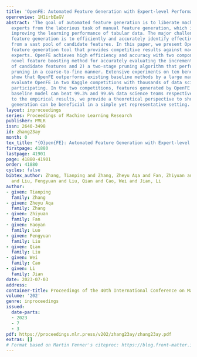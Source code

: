 ```yaml
---
title: 'OpenFE: Automated Feature Generation with Expert-level Performance'
openreview: 1H1irbEaGV
abstract: 'The goal of automated feature generation is to liberate machine learning
  experts from the laborious task of manual feature generation, which is crucial for
  improving the learning performance of tabular data. The major challenge in automated
  feature generation is to efficiently and accurately identify effective features
  from a vast pool of candidate features. In this paper, we present OpenFE, an automated
  feature generation tool that provides competitive results against machine learning
  experts. OpenFE achieves high efficiency and accuracy with two components: 1) a
  novel feature boosting method for accurately evaluating the incremental performance
  of candidate features and 2) a two-stage pruning algorithm that performs feature
  pruning in a coarse-to-fine manner. Extensive experiments on ten benchmark datasets
  show that OpenFE outperforms existing baseline methods by a large margin. We further
  evaluate OpenFE in two Kaggle competitions with thousands of data science teams
  participating. In the two competitions, features generated by OpenFE with a simple
  baseline model can beat 99.3% and 99.6% data science teams respectively. In addition
  to the empirical results, we provide a theoretical perspective to show that feature
  generation can be beneficial in a simple yet representative setting.'
layout: inproceedings
series: Proceedings of Machine Learning Research
publisher: PMLR
issn: 2640-3498
id: zhang23ay
month: 0
tex_title: "{O}pen{FE}: Automated Feature Generation with Expert-level Performance"
firstpage: 41880
lastpage: 41901
page: 41880-41901
order: 41880
cycles: false
bibtex_author: Zhang, Tianping and Zhang, Zheyu Aqa and Fan, Zhiyuan and Luo, Haoyan
  and Liu, Fengyuan and Liu, Qian and Cao, Wei and Jian, Li
author:
- given: Tianping
  family: Zhang
- given: Zheyu Aqa
  family: Zhang
- given: Zhiyuan
  family: Fan
- given: Haoyan
  family: Luo
- given: Fengyuan
  family: Liu
- given: Qian
  family: Liu
- given: Wei
  family: Cao
- given: Li
  family: Jian
date: 2023-07-03
address: 
container-title: Proceedings of the 40th International Conference on Machine Learning
volume: '202'
genre: inproceedings
issued:
  date-parts:
  - 2023
  - 7
  - 3
pdf: https://proceedings.mlr.press/v202/zhang23ay/zhang23ay.pdf
extras: []
# Format based on Martin Fenner's citeproc: https://blog.front-matter.io/posts/citeproc-yaml-for-bibliographies/
---
```

